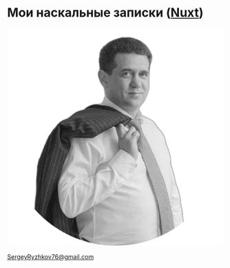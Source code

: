 # Мои наскальные записки ([Nuxt](./nuxt2/readme.md))

![](./public/profile-pic.png)

<a href="mailto:SergeyRyzhkov76@gmail.com">SergeyRyzhkov76@gmail.com</a>
